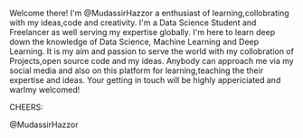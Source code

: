 Welcome there!
I'm @MudassirHazzor a enthusiast of learning,collobrating with my ideas,code and creativity.
I'm a Data Science Student and Freelancer as well serving my expertise globally.
I'm here to learn deep down the knowledge of Data Science, Machine Learning and Deep Learning.
It is my aim and passion to serve the world with my collobration of Projects,open source code and my ideas.
Anybody can approach me via my social media and also on this platform for learning,teaching the their expertise and ideas.
Your getting in touch will be highly appericiated and warlmy welcomed!

CHEERS:

@MudassirHazzor
